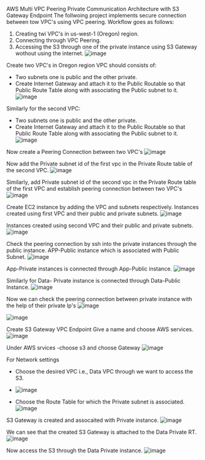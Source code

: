  AWS Multi VPC Peering Private Communication Architecture with S3 Gateway Endpoint
The follwoing project implements secure connection between tow VPC's using VPC peering.
Workflow goes as follows:
1. Creating twi VPC's in us-west-1 (Oregon) region.
2. Connecting through VPC Peering.
3. Accessing the S3 through one of the private instance using S3 Gateway wothout using the internet.
![image](https://github.com/user-attachments/assets/5f0dd5f8-d3db-490e-a7ad-545d75b760ef)

Create two VPC's in Oregon region
VPC should consists of:
- Two subnets one is public and the other private.
- Create Internet Gateway and attach it to the Public Routable so that Public Route Table along with associating the Public subnet to it.
![image](https://github.com/user-attachments/assets/5e7fe322-1c42-4085-b4f1-633e0c91ccd7)

Similarly for the second VPC:
- Two subnets one is public and the other private.
- Create Internet Gateway and attach it to the Public Routable so that Public Route Table along with associating the Public subnet to it.
  ![image](https://github.com/user-attachments/assets/8c4dbc68-2e97-4f56-bd76-98dcd4a9af0a)

Now create a Peering Connection between two VPC's
![image](https://github.com/user-attachments/assets/6521b53f-c776-4411-87bf-47f2242c39a3)

Now add the Private subnet id of the first vpc in the Private Route table of the second VPC.
![image](https://github.com/user-attachments/assets/969cdfde-0848-4d34-8f2c-5c515d63b06c)

Similarly, add Private subnet id of the second vpc in the Private Route table of the first VPC and establish peering connection between two VPC's
![image](https://github.com/user-attachments/assets/3e8b7592-9b86-41a3-b63e-385ba7596419)

Create EC2 instance by adding the VPC and subnets respectively. 
Instances created using first VPC and their public and private subnets.
![image](https://github.com/user-attachments/assets/55333392-35b3-43bb-aff6-117f275f5670)

Instances created using second VPC and their public and private subnets.
![image](https://github.com/user-attachments/assets/af516b32-871c-4161-8258-176949945319)

Check the peering connection by ssh into the private instances through the public instance.
APP-Public instance which is associated with Public Subnet.
![image](https://github.com/user-attachments/assets/2a283e8d-9b4b-4e6a-93f3-477904de7490)

App-Private instances is connected through App-Public instance.
![image](https://github.com/user-attachments/assets/f4c6802d-560f-4d6f-9e48-122c9f6a9e37)

Similarly for Data- Private instance is connected through Data-Public Instance.
![image](https://github.com/user-attachments/assets/4eb6c32d-7dca-4da1-92c1-74632d3de7e6)

Now we can check the peering connection between private instance with the help of their private Ip's
![image](https://github.com/user-attachments/assets/d86290c9-6561-4f3b-bd83-53b6af4e155d)

![image](https://github.com/user-attachments/assets/2112b094-d514-4383-a1f2-e7152dc206fc)

Create S3 Gateway VPC Endpoint
Give a name and choose AWS services.
![image](https://github.com/user-attachments/assets/e7afb030-0864-436d-aa7f-e8d921941fe7)

Under AWS srvices 
-choose s3 and choose Gateway
![image](https://github.com/user-attachments/assets/bae5130a-d076-4747-b72c-136abd6d1260)

For Network settings
- Choose the desired VPC i.e., Data VPC through we want to access the S3.

- ![image](https://github.com/user-attachments/assets/020ed368-b448-401c-a7c4-84a573a243dd)
- Choose the Route Table for which the Private subnet is associated.
![image](https://github.com/user-attachments/assets/90966898-d2c0-4fee-8302-7692b864052e)

S3 Gateway is created and assocaited with Private instance.
![image](https://github.com/user-attachments/assets/1752a579-b2f5-487e-b401-d46beb2af70a)

We can see that the created S3 Gateway is attached to the Data Private RT.
![image](https://github.com/user-attachments/assets/e09f2fcf-7ffe-4aeb-988d-2bf1e53359e7)

Now access the S3 through the Data Private instance.
![image](https://github.com/user-attachments/assets/01984304-3a6a-44d6-8354-ddbba2830556)

